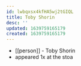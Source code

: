 ```yaml
---
id: lwbqxsx4kfHA5wj2tGIQL
title: Toby Shorin
desc: ''
updated: 1639759165179
created: 1639759165179
---
```



- [[person]] - Toby Shorin
- appeared 1x at the stoa
